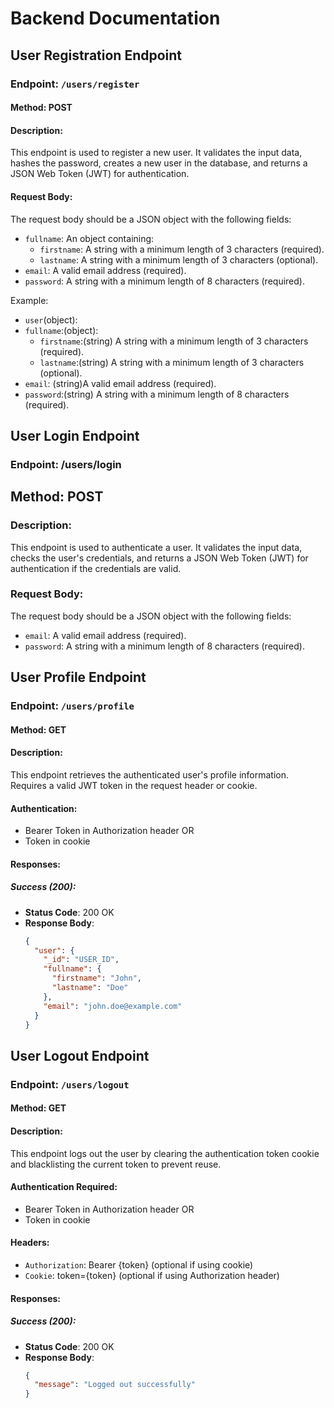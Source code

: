 # Backend Documentation

## User Registration Endpoint

### Endpoint: `/users/register`

#### Method: POST

#### Description:

This endpoint is used to register a new user. It validates the input data, hashes the password, creates a new user in the database, and returns a JSON Web Token (JWT) for authentication.

#### Request Body:

The request body should be a JSON object with the following fields:

- `fullname`: An object containing:
  - `firstname`: A string with a minimum length of 3 characters (required).
  - `lastname`: A string with a minimum length of 3 characters (optional).
- `email`: A valid email address (required).
- `password`: A string with a minimum length of 8 characters (required).

Example:

- `user`(object):
- `fullname`:(object):
  - `firstname`:(string) A string with a minimum length of 3 characters (required).
  - `lastname`:(string) A string with a minimum length of 3 characters (optional).
- `email`: (string)A valid email address (required).
- `password`:(string) A string with a minimum length of 8 characters (required).

## User Login Endpoint

### Endpoint: /users/login

## Method: POST

### Description:

This endpoint is used to authenticate a user. It validates the input data, checks the user's credentials, and returns a JSON Web Token (JWT) for authentication if the credentials are valid.

### Request Body:

The request body should be a JSON object with the following fields:

- `email`: A valid email address (required).
- `password`: A string with a minimum length of 8 characters (required).

## User Profile Endpoint

### Endpoint: `/users/profile`

#### Method: GET

#### Description:
This endpoint retrieves the authenticated user's profile information. Requires a valid JWT token in the request header or cookie.

#### Authentication:
- Bearer Token in Authorization header OR
- Token in cookie

#### Responses:

##### Success (200):
- **Status Code**: 200 OK
- **Response Body**:
  ```json
  {
    "user": {
      "_id": "USER_ID",
      "fullname": {
        "firstname": "John",
        "lastname": "Doe"
      },
      "email": "john.doe@example.com"
    }
  }
  ```

## User Logout Endpoint

### Endpoint: `/users/logout`

#### Method: GET

#### Description:
This endpoint logs out the user by clearing the authentication token cookie and blacklisting the current token to prevent reuse.

#### Authentication Required:
- Bearer Token in Authorization header OR
- Token in cookie

#### Headers:
- `Authorization`: Bearer {token} (optional if using cookie)
- `Cookie`: token={token} (optional if using Authorization header)

#### Responses:

##### Success (200):
- **Status Code**: 200 OK
- **Response Body**:
  ```json
  {
    "message": "Logged out successfully"
  }